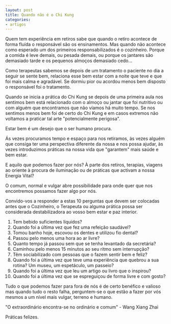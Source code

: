 ```yaml
---
layout: post
title: Quando não é o Chi Kung
categories:
- artigos
---
```


Quem tem experiência em retiros sabe que quando o retiro acontece de forma
fluída o responsável são os ensinamentos. Mas quando não acontece como
esperado um dos primeiros responsabilizados é o cozinheiro. Porque
a comida é leve demais, ou pesada demais, ou porque os jantares são
demasiado tarde e os pequenos almoços demasiado cedo... 

Como terapeutas sabemos se depois de um tratamento o paciente no dia
a seguir se sente bem, relaciona esse bem estar com a noite que teve e que
foi mais calma e agradável. Se dormiu pior ou acordou menos bem disposto
o responsável foi o tratamento. 

Quando se inicia a prática do Chi Kung se depois de uma primeira aula nos
sentimos bem está relacionado com o almoço ou jantar que foi nutritivo ou
com alguém que encontramos que não víamos há muito tempo. Se nos sentimos
menos bem foi de certo do Chi Kung e em casos extremos não voltamos
a praticar tal arte "potencialmente perigosa".

Estar bem é um desejo que o ser humano procura. 

Ás vezes procuramos tempo e espaço para nos retiramos, às vezes alguém que
consiga ter uma perspectiva diferente da nossa e nos possa ajudar, às
vezes introduzimos práticas na nossa vida que "garantem" mais saúde e bem
estar. 

E aquilo que podemos fazer por nós? À parte dos retiros, terapias, viagens
ao oriente à procura de iluminação ou de práticas que activam a nossa
Energia Vital?

O comum, normal e vulgar abre possibilidade para onde quer que nos
encontremos possamos fazer algo por nós.

Convido-vos a responder a estas 10 perguntas que devem ser colocadas antes
que o Cozinheiro, o Terapeuta ou alguma prática possa ser considerada
destabilizadora ao vosso bem estar e paz interior.  

1. Tem bebido suficientes líquidos?
2. Quando foi a última vez que fez uma refeição saudável?
3. Tomou banho hoje, escovou os dentes e utilizou fio dental?
4. Passou pelo menos uma hora ao ar livre?
5. Quanto tempo já passou sem que se tenha levantado da secretária?
6. Caminhou pelo menos 15 minutos ao seu ritmo sem interrupção?
7. Têm sociabilizado com pessoas que o fazem sentir bem e feliz?
8. Quando foi a última vez que teve uma experiência que quebrou a sua rotina? Um museu, um espetáculo, um passeio?
9. Quando foi a última vez que leu um artigo ou livro que o inspirou?
10. Quando foi a última vez que se espreguiçou de forma livre e com gosto?

Tudo o que podemos fazer para fora de nós é de certo benéfico e valioso
mas quando tudo o resto falha, perguntem-se o que estão a fazer por vós
mesmos a um nível mais vulgar, terreno e humano. 

"O extraordinário encontra-se no ordinário e comum" - Wang Xiang Zhai

Práticas felizes.
